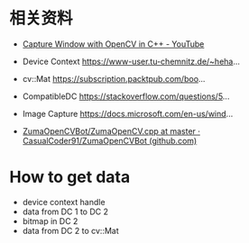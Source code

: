 # 相关资料

- [Capture Window with OpenCV in C++ - YouTube](https://www.youtube.com/watch?v=mwfHopNiA3I)

- Device Context https://www-user.tu-chemnitz.de/~heha...
 - cv::Mat https://subscription.packtpub.com/boo...
 - CompatibleDC https://stackoverflow.com/questions/5...
 - Image Capture https://docs.microsoft.com/en-us/wind...

- [ZumaOpenCVBot/ZumaOpenCV.cpp at master · CasualCoder91/ZumaOpenCVBot (github.com)](https://github.com/CasualCoder91/ZumaOpenCVBot/blob/master/ZumaOpenCV.cpp)







# How to get data

- device context handle
- data from DC 1 to DC 2
- bitmap in DC 2
- data from DC 2 to cv::Mat





